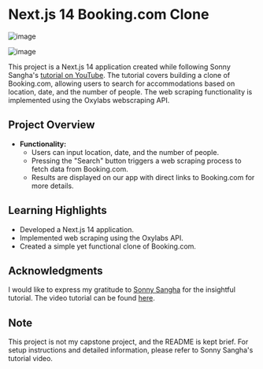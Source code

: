 # Next.js 14 Booking.com Clone

![image](https://github.com/randilt/booking.com-clone-nextjs14/assets/51049280/41e0f5a7-3969-4ddf-af74-16b28d1a8ff3)

![image](https://github.com/randilt/booking.com-clone-nextjs14/assets/51049280/82e9a260-99c6-474b-9654-0cd774e56f49)


This project is a Next.js 14 application created while following Sonny Sangha's [tutorial on YouTube](https://www.youtube.com/watch?v=SnJ6EmCWA_Y&t=2116s). The tutorial covers building a clone of Booking.com, allowing users to search for accommodations based on location, date, and the number of people. The web scraping functionality is implemented using the Oxylabs webscraping API.

## Project Overview

- **Functionality:**
  - Users can input location, date, and the number of people.
  - Pressing the "Search" button triggers a web scraping process to fetch data from Booking.com.
  - Results are displayed on our app with direct links to Booking.com for more details.

## Learning Highlights

- Developed a Next.js 14 application.
- Implemented web scraping using the Oxylabs API.
- Created a simple yet functional clone of Booking.com.

## Acknowledgments

I would like to express my gratitude to [Sonny Sangha](https://www.youtube.com/@SonnySangha) for the insightful tutorial. The video tutorial can be found [here](https://www.youtube.com/watch?v=SnJ6EmCWA_Y&t=2116s).

## Note

This project is not my capstone project, and the README is kept brief. For setup instructions and detailed information, please refer to Sonny Sangha's tutorial video.


